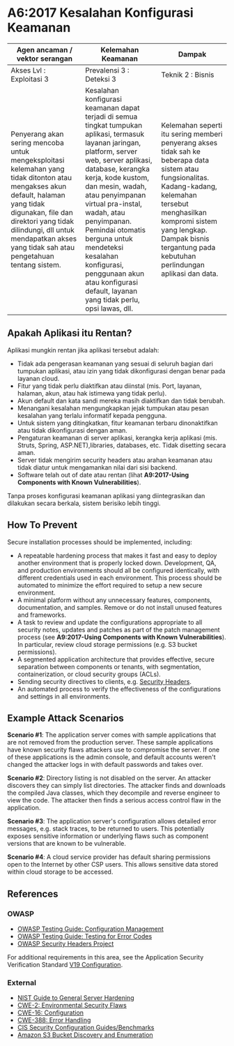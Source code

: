 # A6:2017 Kesalahan Konfigurasi Keamanan

| Agen ancaman / vektor serangan | Kelemahan Keamanan           | Dampak             |
| -- | -- | -- |
| Akses Lvl : Exploitasi 3 | Prevalensi 3 : Deteksi 3 | Teknik 2 : Bisnis |
| Penyerang akan sering mencoba untuk mengeksploitasi kelemahan yang tidak ditonton atau mengakses akun default, halaman yang tidak digunakan, file dan direktori yang tidak dilindungi, dll untuk mendapatkan akses yang tidak sah atau pengetahuan tentang sistem.|Kesalahan konfigurasi keamanan dapat terjadi di semua tingkat tumpukan aplikasi, termasuk layanan jaringan, platform, server web, server aplikasi, database, kerangka kerja, kode kustom, dan mesin, wadah, atau penyimpanan virtual pra-instal, wadah, atau penyimpanan. Pemindai otomatis berguna untuk mendeteksi kesalahan konfigurasi, penggunaan akun atau konfigurasi default, layanan yang tidak perlu, opsi lawas, dll.|Kelemahan seperti itu sering memberi penyerang akses tidak sah ke beberapa data sistem atau fungsionalitas. Kadang-kadang, kelemahan tersebut menghasilkan kompromi sistem yang lengkap. Dampak bisnis tergantung pada kebutuhan perlindungan aplikasi dan data.|

## Apakah Aplikasi itu Rentan?

Aplikasi mungkin rentan jika aplikasi tersebut adalah:

* Tidak ada pengerasan keamanan yang sesuai di seluruh bagian dari tumpukan aplikasi, atau izin yang tidak dikonfigurasi dengan benar pada layanan cloud.
* Fitur yang tidak perlu diaktifkan atau diinstal (mis. Port, layanan, halaman, akun, atau hak istimewa yang tidak perlu).
* Akun default dan kata sandi mereka masih diaktifkan dan tidak berubah.
* Menangani kesalahan mengungkapkan jejak tumpukan atau pesan kesalahan yang terlalu informatif kepada pengguna.
* Untuk sistem yang ditingkatkan, fitur keamanan terbaru dinonaktifkan atau tidak dikonfigurasi dengan aman.
* Pengaturan keamanan di server aplikasi, kerangka kerja aplikasi (mis. Struts, Spring, ASP.NET),libraries, databases, etc. Tidak disetting secara aman.
* Server tidak mengirim security headers atau arahan keamanan atau tidak diatur untuk mengamankan nilai dari sisi backend.
* Software telah out of date atau rentan (lihat **A9:2017-Using Components with Known Vulnerabilities**).


Tanpa proses konfigurasi keamanan aplikasi yang diintegrasikan dan dilakukan secara berkala, sistem berisiko lebih tinggi.

## How To Prevent

Secure installation processes should be implemented, including:

* A repeatable hardening process that makes it fast and easy to deploy another environment that is properly locked down. Development, QA, and production environments should all be configured identically, with different credentials used in each environment. This process should be automated to minimize the effort required to setup a new secure environment.
* A minimal platform without any unnecessary features, components, documentation, and samples. Remove or do not install unused features and frameworks.
* A task to review and update the configurations appropriate to all security notes, updates and patches as part of the patch management process (see **A9:2017-Using Components with Known Vulnerabilities**). In particular, review cloud storage permissions (e.g. S3 bucket permissions).
* A segmented application architecture that provides effective, secure separation between components or tenants, with segmentation, containerization, or cloud security groups (ACLs).
* Sending security directives to clients, e.g. [Security Headers](https://www.owasp.org/index.php/OWASP_Secure_Headers_Project).
* An automated process to verify the effectiveness of the configurations and settings in all environments.

## Example Attack Scenarios

**Scenario #1**: The application server comes with sample applications that are not removed from the production server. These sample applications have known security flaws attackers use to compromise the server. If one of these applications is the admin console, and default accounts weren't changed the attacker logs in with default passwords and takes over.

**Scenario #2**: Directory listing is not disabled on the server. An attacker discovers they can simply list directories. The attacker finds and downloads the compiled Java classes, which they decompile and reverse engineer to view the code. The attacker then finds a serious access control flaw in the application.

**Scenario #3**: The application server's configuration allows detailed error messages, e.g. stack traces, to be returned to users. This potentially exposes sensitive information or underlying flaws such as component versions that are known to be vulnerable.

**Scenario #4**: A cloud service provider has default sharing permissions open to the Internet by other CSP users. This allows sensitive data stored within cloud storage to be accessed.

## References

### OWASP

* [OWASP Testing Guide: Configuration Management](https://www.owasp.org/index.php/Testing_for_configuration_management)
* [OWASP Testing Guide: Testing for Error Codes](https://www.owasp.org/index.php/Testing_for_Error_Code_(OWASP-IG-006))
* [OWASP Security Headers Project](https://www.owasp.org/index.php/OWASP_Secure_Headers_Project)

For additional requirements in this area, see the Application Security Verification Standard [V19 Configuration](https://www.owasp.org/index.php/ASVS_V19_Configuration).

### External

* [NIST Guide to General Server Hardening](https://csrc.nist.gov/publications/detail/sp/800-123/final)
* [CWE-2: Environmental Security Flaws](https://cwe.mitre.org/data/definitions/2.html)
* [CWE-16: Configuration](https://cwe.mitre.org/data/definitions/16.html)
* [CWE-388: Error Handling](https://cwe.mitre.org/data/definitions/388.html)
* [CIS Security Configuration Guides/Benchmarks](https://www.cisecurity.org/cis-benchmarks/)
* [Amazon S3 Bucket Discovery and Enumeration](https://blog.websecurify.com/2017/10/aws-s3-bucket-discovery.html)
